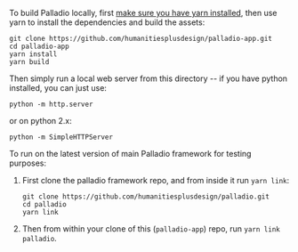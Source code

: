 To build Palladio locally, first [make sure you have yarn installed](https://yarnpkg.com/en/docs/install), then use yarn to install the dependencies and build the assets:

```
git clone https://github.com/humanitiesplusdesign/palladio-app.git
cd palladio-app
yarn install
yarn build
```

Then simply run a local web server from this directory -- if you have python installed, you can just use:
```
python -m http.server
```
or on python 2.x:
```
python -m SimpleHTTPServer
```

To run on the latest version of main Palladio framework for testing purposes:

1) First clone the palladio framework repo, and from inside it run `yarn link`:

    ```
    git clone https://github.com/humanitiesplusdesign/palladio.git
    cd palladio
    yarn link
    ```

2) Then from within your clone of this (`palladio-app`) repo, run `yarn link palladio`.
